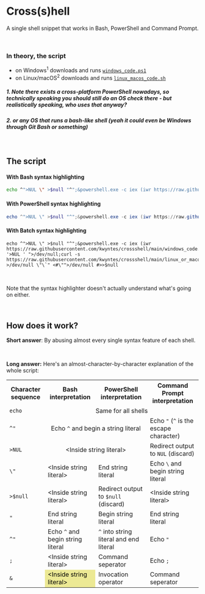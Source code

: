 # Cross(s)hell
A single shell snippet that works in Bash, PowerShell and Command Prompt.

<br>


### In theory, the script

* on Windows<sup>1</sup> downloads and runs [`windows_code.ps1`](windows_code.ps1)
* on Linux/macOS<sup>2</sup> downloads and runs [`linux_macos_code.sh`](linux_macos_code.sh)

##### 1. Note there exists a cross-platform PowerShell nowadays, so technically speaking you should still do an OS check there - but realistically speaking, who uses that anyway?
##### 2. or any OS that runs a bash-like shell (yeah it could even be Windows through Git Bash or something)

<br>


## The script

#### With Bash syntax highlighting
```bash
echo ^">NUL \" >$null "^";&powershell.exe -c iex (iwr https://raw.githubusercontent.com/kwyntes/crossshell/main/windows_code.ps1);&echo '>NUL ' ">/dev/null;curl -s https://raw.githubusercontent.com/kwyntes/crossshell/main/linux_or_macos_code.sh|sh;echo >/dev/null \"\`" <#\"">/dev/null #>>$null
```
#### With PowerShell syntax highlighting
```powershell
echo ^">NUL \" >$null "^";&powershell.exe -c iex (iwr https://raw.githubusercontent.com/kwyntes/crossshell/main/windows_code.ps1);&echo '>NUL ' ">/dev/null;curl -s https://raw.githubusercontent.com/kwyntes/crossshell/main/linux_or_macos_code.sh|sh;echo >/dev/null \"\`" <#\"">/dev/null #>>$null
```
#### With Batch syntax highlighting
```batch
echo ^">NUL \" >$null "^";&powershell.exe -c iex (iwr https://raw.githubusercontent.com/kwyntes/crossshell/main/windows_code.ps1);&echo '>NUL ' ">/dev/null;curl -s https://raw.githubusercontent.com/kwyntes/crossshell/main/linux_or_macos_code.sh|sh;echo >/dev/null \"\`" <#\"">/dev/null #>>$null
```

<br>

Note that the syntax highlighter doesn't actually understand what's going on either.

<br>


## How does it work?

**Short answer**: By abusing almost every single syntax feature of each shell.

<br>

**Long answer:** Here's an almost-character-by-character explanation of the whole script:

<!-- GitHub markdown doesn't support colspan sadly -->
<table>
  <tr>
    <th>Character sequence</th>
    <th>Bash interpretation</th>
    <th>PowerShell interpretation</th>
    <th>Command Prompt interpretation</th>
  </tr>

  <tr>
    <td><code>echo</code></td>
    <td colspan=3><center>Same for all shells</center></td>
  </tr>
  <tr>
    <td><code>^"</code></td>
    <td colspan=2><center>Echo <code>^</code> and begin a string literal</center></td>
    <td>Echo <code>"</code> (<code>^</code> is the escape character)</td>
  </tr>
  <tr>
    <td><code>>NUL</code></td>
    <td colspan=2><center>&lt;Inside string literal&gt;</center></td>
    <td>Redirect output to <code>NUL</code> (discard)</td>
  </tr>
  <tr>
    <td><code>\"</code></td>
    <td>&lt;Inside string literal&gt;</td>
    <td>End string literal</td>
    <td>Echo <code>\</code> and begin string literal</td>
  </tr>
  <tr>
    <td><code>>$null</code></td>
    <td>&lt;Inside string literal&gt;</td>
    <td>Redirect output to <code>$null</code> (discard)</td>
    <td>&lt;Inside string literal&gt;</td>
  </tr>
  <tr>
    <td><code>"</code></td>
    <td>End string literal</td>
    <td>Begin string literal</td>
    <td>End string literal</td>
  </tr>
  <tr>
    <td><code>^"</code></td>
    <td>Echo <code>^</code> and begin string literal</td>
    <td><code>^</code> into string literal and end literal</td>
    <td>Echo <code>"</code></td>
  </tr>
  <tr>
    <td><code>;</code></td>
    <td>&lt;Inside string literal&gt;</td>
    <td>Command seperator</td>
    <td>Echo <code>;</code></td>
  </tr>
  <tr>
    <td><code>&</code></td>
    <td style="background:#ece994;color:#000">&lt;Inside string literal&gt;</td>
    <td>Invocation operator</td>
    <td>Command seperator</td>
  </tr>
</table>